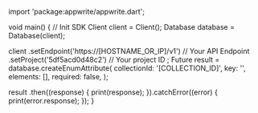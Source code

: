 import 'package:appwrite/appwrite.dart';

void main() { // Init SDK
  Client client = Client();
  Database database = Database(client);

  client
    .setEndpoint('https://[HOSTNAME_OR_IP]/v1') // Your API Endpoint
    .setProject('5df5acd0d48c2') // Your project ID
  ;
  Future result = database.createEnumAttribute(
    collectionId: '[COLLECTION_ID]',
    key: '',
    elements: [],
    required: false,
  );

  result
    .then((response) {
      print(response);
    }).catchError((error) {
      print(error.response);
  });
}
